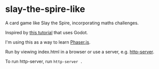 # slay-the-spire-like
A card game like Slay the Spire, incorporating maths challenges.

Inspired by [this tutorial](https://www.youtube.com/playlist?list=PL6SABXRSlpH8CD71L7zye311cp9R4JazJ) that uses Godot.

I'm using this as a way to learn [Phaser.js](https://phaser.io/).

Run by viewing index.html in a browser or use a server, e.g. [http-server](https://www.npmjs.com/package/http-server).

To run http-server, run `http-server .`
